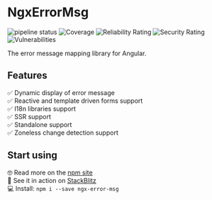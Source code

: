 # NgxErrorMsg

![pipeline status](https://github.com/fakeJan499/ngx-error-msg/actions/workflows/ci.yml/badge.svg)
![Coverage](https://sonarcloud.io/api/project_badges/measure?project=fakeJan499_ngx-error-msg&metric=coverage)
![Reliability Rating](https://sonarcloud.io/api/project_badges/measure?project=fakeJan499_ngx-error-msg&metric=reliability_rating)
![Security Rating](https://sonarcloud.io/api/project_badges/measure?project=fakeJan499_ngx-error-msg&metric=security_rating)
![Vulnerabilities](https://sonarcloud.io/api/project_badges/measure?project=fakeJan499_ngx-error-msg&metric=vulnerabilities)

The error message mapping library for Angular.

## Features

✅ Dynamic display of error message  
✅ Reactive and template driven forms support  
✅ I18n libraries support  
✅ SSR support  
✅ Standalone support  
✅ Zoneless change detection support

## Start using

🤓 Read more on the [npm site](https://www.npmjs.com/package/ngx-error-msg)  
🚀 See it in action on [StackBlitz](https://stackblitz.com/edit/ngx-error-msg-example)  
💻 Install: `npm i --save ngx-error-msg`
